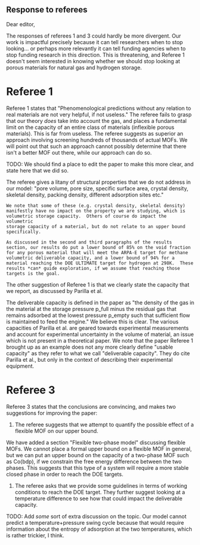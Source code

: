 ## Response to referees

Dear editor,

The responses of referees 1 and 3 could hardly be more divergent.  Our work is impactful precisely because it can tell researchers when to stop looking... or perhaps more relevantly it can tell funding agencies when to stop funding research in this direction.  This is threatening, and Referee 1 doesn't seem interested in knowing whether we should stop looking at porous materials for natural gas and hydrogen storage.

# Referee 1

Referee 1 states that "Phenomenological predictions without any relation to real
materials are not very helpful, if not useless."  The referee fails to grasp
that our theory *does* take into account the gas, and places a fundamental limit
on the capacity of an entire class of materials (inflexible porous materials).
This is far from useless.  The referee suggests as superior an approach
involving screening hundreds of thousands of actual MOFs.  We will point out
that such an approach cannot possibly determine that there isn't a better MOF
out there, while our approach can do so.

TODO: We should find a place to edit the paper to make this more clear, and
state here that we did so.

The referee gives a litany of structural properties that we do not address in
our model: "pore volume, pore size, specific surface area, crystal density,
skeletal density, packing density, different adsorption sites etc."

    We note that some of these (e.g. crystal density, skeletal density)
    manifestly have no impact on the property we are studying, which is
    volumetric storage capacity.  Others of course do impact the volumetric
    storage capacity of a material, but do not relate to an upper bound
    specifically.
    
    As discussed in the second and third paragraphs of the results section, our results do put a lower bound of 85% on the void fraction for any porous material that will meet the ARPA-E target for methane volumetric deliverable capacity, and a lower bound of 94% for a material reaching the DOE ULTIMATE target for hydrogen at 298K.  These results *can* guide exploration, if we assume that reaching those targets is the goal.

The other suggestion of Referee 1 is that we clearly state the capacity that we report, as discussed by Parilla et al.

   The deliverable capacity is defined in the paper as "the density of the gas
   in the material at the storage pressure p_full minus the residual gas that
   remains adsorbed at the lowest pressure p_empty such that sufficient flow is
   maintained to feed the engine."  We believe this is clear. The various
   capacities of Parilla et al. are geared towards experimental measurements and
   account for experimental uncertainty in the volume of material, an issue
   which is not present in a theoretical paper.  We note that the paper Referee 1 brought up as an example does not any more clearly define "usable capacity" as they refer to what we call "deliverable capacity".  They do cite Parilla et al., but only in the context of describing their experimental equipment.

# Referee 3

Referee 3 states that the conclusions are convincing, and makes two suggestions
for improving the paper:

1. The referee suggests that we attempt to quantify the possible effect of a
   flexible MOF on our upper bound.

We have added a section "Flexible two-phase model" discussing flexible MOFs. We
cannot place a formal upper bound on a flexible MOF in general, but we can put
an upper bound on the capacity of a two-phase MOF such as Co(bdp), if we
constrain the free energy difference between the two phases. This suggests that
this type of a system will require a more stable closed phase in order to reach
the DOE targets.

1. The referee asks that we provide some guidelines in terms of working
   conditions to reach the DOE target.  They further suggest looking at a
   temperature difference to see how that could impact the deliverable capacity.

TODO: Add *some* sort of extra discussion on the topic.  Our model cannot
predict a temperature+pressure swing cycle because that would require
information about the entropy of adsorption at the two temperatures, which is
rather trickier, I think.

